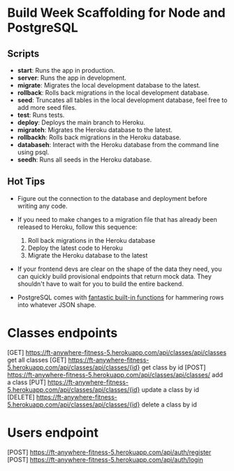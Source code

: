 # Build Week Scaffolding for Node and PostgreSQL

## Scripts

- **start**: Runs the app in production.
- **server**: Runs the app in development.
- **migrate**: Migrates the local development database to the latest.
- **rollback**: Rolls back migrations in the local development database.
- **seed**: Truncates all tables in the local development database, feel free to add more seed files.
- **test**: Runs tests.
- **deploy**: Deploys the main branch to Heroku.
- **migrateh**: Migrates the Heroku database to the latest.
- **rollbackh**: Rolls back migrations in the Heroku database.
- **databaseh**: Interact with the Heroku database from the command line using psql.
- **seedh**: Runs all seeds in the Heroku database.

## Hot Tips

- Figure out the connection to the database and deployment before writing any code.

- If you need to make changes to a migration file that has already been released to Heroku, follow this sequence:

  1. Roll back migrations in the Heroku database
  2. Deploy the latest code to Heroku
  3. Migrate the Heroku database to the latest

- If your frontend devs are clear on the shape of the data they need, you can quickly build provisional endpoints that return mock data. They shouldn't have to wait for you to build the entire backend.

- PostgreSQL comes with [fantastic built-in functions](https://hashrocket.com/blog/posts/faster-json-generation-with-postgresql) for hammering rows into whatever JSON shape.

# Classes endpoints

[GET]  https://ft-anywhere-fitness-5.herokuapp.com/api/classes/api/classes get all classes
[GET]  https://ft-anywhere-fitness-5.herokuapp.com/api/classes/api/classes/{id} get class by id
[POST]  https://ft-anywhere-fitness-5.herokuapp.com/api/classes/api/classes/ add a class
[PUT]  https://ft-anywhere-fitness-5.herokuapp.com/api/classes/api/classes/{id} update a class by id
[DELETE] https://ft-anywhere-fitness-5.herokuapp.com/api/classes/api/classes/{id} delete a class by id

# Users endpoint 

[POST]  https://ft-anywhere-fitness-5.herokuapp.com/api/auth/register
[POST]  https://ft-anywhere-fitness-5.herokuapp.com/api/auth/login